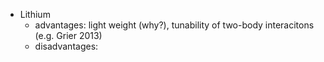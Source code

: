 - Lithium
    - advantages: light weight (why?), tunability of two-body interacitons (e.g. Grier 2013)
    - disadvantages: 
